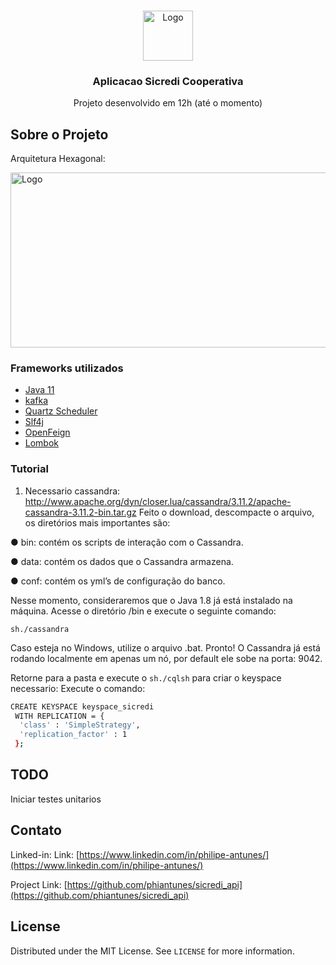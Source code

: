 
<!-- PROJECT LOGO -->
<br />
<p align="center">
  <a href="https://github.com/othneildrew/Best-README-Template">
    <img src="https://seeklogo.com/images/J/Java-logo-6BBEB11CBA-seeklogo.com.png" alt="Logo" width="80" height="80">
  </a>

  <h3 align="center">Aplicacao Sicredi Cooperativa</h3>

  <p align="center">
    Projeto desenvolvido em 12h (até o momento)
    <br />
  </p>
</p>





<!-- ABOUT THE PROJECT -->
## Sobre o Projeto

Arquitetura Hexagonal:


<img src="https://i0.wp.com/www.dineshonjava.com/wp-content/uploads/2020/02/hexagonal-architecture.png?w=530&ssl=1" alt="Logo" width="560" height="280">

### Frameworks utilizados

* [Java 11](#)
* [kafka ](#)
* [Quartz Scheduler](#)
* [Slf4j](#)
* [OpenFeign](#)
* [Lombok](#)



### Tutorial

1. Necessario cassandra: http://www.apache.org/dyn/closer.lua/cassandra/3.11.2/apache-cassandra-3.11.2-bin.tar.gz
Feito o download, descompacte o arquivo, os diretórios mais importantes são:

● bin: contém os scripts de interação com o Cassandra.

● data: contém os dados que o Cassandra armazena.

● conf: contém os yml’s de configuração do banco.

Nesse momento, consideraremos que o Java 1.8 já está instalado na máquina. Acesse o diretório /bin e execute o seguinte comando:

 ```sh./cassandra```
 
Caso esteja no Windows, utilize o arquivo .bat.
Pronto! O Cassandra já está rodando localmente em apenas um nó, por default ele sobe na porta: 9042.

Retorne para a pasta e execute o  ```sh./cqlsh``` para criar o keyspace necessario:
Execute o comando:
 ```sh
CREATE KEYSPACE keyspace_sicredi
  WITH REPLICATION = {
   'class' : 'SimpleStrategy',
   'replication_factor' : 1
  };


```


## TODO
Iniciar testes unitarios


<!-- CONTACT -->
## Contato

Linked-in: Link: [https://www.linkedin.com/in/philipe-antunes/](https://www.linkedin.com/in/philipe-antunes/)

Project Link: [https://github.com/phiantunes/sicredi_api](https://github.com/phiantunes/sicredi_api)

<!-- LICENSE -->
## License
Distributed under the MIT License. See `LICENSE` for more information.



